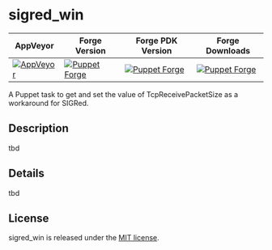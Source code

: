 
# sigred_win

|AppVeyor|Forge Version|Forge PDK Version|Forge Downloads|
|--------|-------------|-----------------|---------------|
[![AppVeyor][appveyor-badge]][appveyor] | [![Puppet Forge][forge-version-badge]][forge] | [![Puppet Forge][forge-pdk-badge]][forge] | [![Puppet Forge][forge-downloads-badge]][forge]

A Puppet task to get and set the value of TcpReceivePacketSize as a workaround for SIGRed.

## Description

tbd

## Details

tbd

## License

sigred_win is released under the [MIT license](http://www.opensource.org/licenses/MIT).

[appveyor]: https://ci.appveyor.com/project/joeypiccola/sigred-win
[appveyor-badge]: https://ci.appveyor.com/api/projects/status/9vnvrux1pvdv78gp/branch/master?svg=true&passingText=master%20-%20PASSING&pendingText=master%20-%20PENDING&failingText=master%20-%20FAILING
[forge]: https://forge.puppet.com/jpi/sigred_win
[forge-downloads-badge]: https://img.shields.io/puppetforge/dt/jpi/sigred_win
[forge-pdk-badge]: https://img.shields.io/puppetforge/pdk-version/jpi/sigred_win
[forge-version-badge]: https://img.shields.io/puppetforge/v/jpi/sigred_win